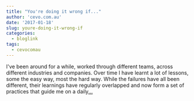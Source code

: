 ```yaml
---
title: "You're doing it wrong if..."
author: 'cevo.com.au'
date: '2017-01-18'
slug: youre-doing-it-wrong-if
categories:
  - bloglink
tags:
  - cevocomau
---
```


I've been around for a while, worked through different teams, across different industries and companies. Over time I have learnt a lot of lessons, some the easy way, most the hard way. While the failures have all been different, their learnings have regularly overlapped and now form a set of practices that guide me on a daily[... <i class="fas fa-external-link-alt"></i>](https://cevo.com.au/development/2017/01/18/youre-doing-it-wrong-if.html)

